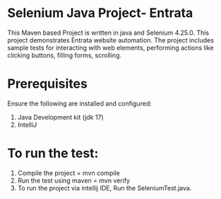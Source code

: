# Selenium Java Project- Entrata
This Maven based Project is written in java and Selenium 4.25.0. This project demonstrates Entrata website automation. The project includes sample tests for interacting with web elements, performing actions like clicking buttons, filling forms, scrolling.

# Prerequisites
Ensure the following are installed and configured:
1) Java Development kit (jdk 17)
2) IntelliJ 

# To run the test:
1) Compile the project = mvn compile
2) Run the test using maven = mvn verify
3) To run the project via intellij IDE, Run the SeleniumTest.java.

